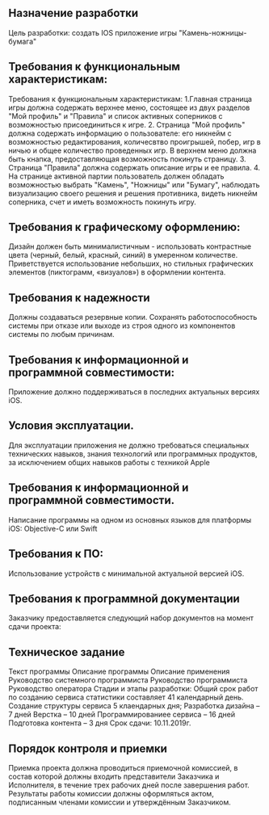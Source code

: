 ## Назначение разработки
Цель разработки: создать IOS приложение игры "Камень-ножницы-бумага"

## Требования к функциональным характеристикам:

Требования к функциональным характеристикам:
1.Главная страница игры должна содержать верхнее меню, состоящее из двух разделов "Мой профиль" и "Правила" и список активных соперников с возможностью присоединиться к игре.
2. Страница "Мой профиль" должна содержать информацию о пользователе: его никнейм с возможностью редактирования, количесвтво проигрышей, побер, игр в ничью и общее количество проведенных игр. В верхнем меню должна быть кнапка, предоставляющая возможность покинуть страницу.
3. Страница "Правила" должна содержать описание игры и ее правила.
4. На странице активной партии пользователь должен обладать возможностью выбрать "Камень", "Ножницы" или "Бумагу", наблюдать визуализацию своего решения и решения противника, видеть никнейм соперника, счет и иметь возможность покинуть игру. 

## Требования к графическому оформлению:
Дизайн должен быть минималистичным - использовать контрастные цвета (черный, белый, красный, синий) в умеренном количестве. Приветствуется использование небольших, но стильных графических элементов (пиктограмм, «визуалов») в оформлении контента.

## Требования к надежности
Должны создаваться резервные копии. Сохранять работоспособность системы при отказе или выходе из строя одного из компонентов системы по любым причинам.

## Требования к информационной и программной совместимости:
Приложение должно поддерживаться в последних актуальных версиях iOS.

## Условия эксплуатации.
Для эксплуатации приложения не должно требоваться специальных технических навыков, знания технологий или программных продуктов, за исключением общих навыков работы с техникой Apple

## Требования к информационной и программной совместимости.
Написание программы на одном из основных языков для платформы iOS: Objective-C или Swift

## Требования к ПО:
Использование устройств с минимальной актуальной версией iOS.

## Требования к программной документации
Заказчику предоставляется следующий набор документов на момент сдачи проекта:

## Техническое задание
Текст программы
Описание программы
Описание применения
Руководство системного программиста
Руководство программиста
Руководство оператора
Стадии и этапы разработки:
Общий срок работ по созданию сервиса статистики составляет 41 календарный день. Создание структуры сервиса 5 клаендарных дня; Разработка дизайна – 7 дней Верстка – 10 дней Программированиее сервиса – 16 дней Подготовка контента – 3 дня Срок сдачи: 10.11.2019г.

## Порядок контроля и приемки
Приемка проекта должна проводиться приемочной комиссией, в состав которой должны входить представители Заказчика и Исполнителя, в течение трех рабочих дней после завершения работ. Результаты работы комиссии должны оформляться актом, подписанным членами комиссии и утверждённым Заказчиком.
